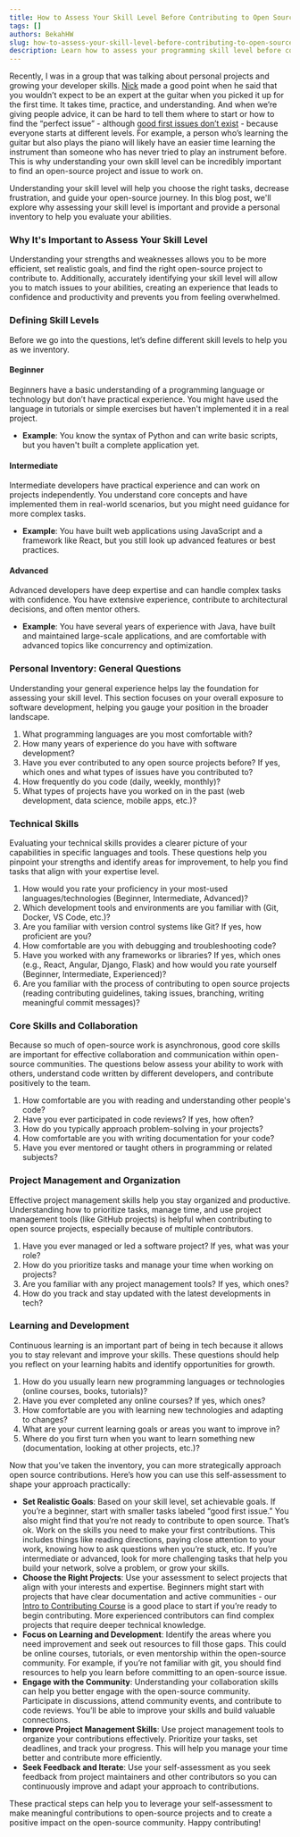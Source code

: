 ```yaml
---
title: How to Assess Your Skill Level Before Contributing to Open Source
tags: []
authors: BekahHW
slug: how-to-assess-your-skill-level-before-contributing-to-open-source
description: Learn how to assess your programming skill level before contributing to open source projects. This guide helps you identify your strengths, choose the right tasks, and find your path to learning and growth.
---
```


Recently, I was in a group that was talking about personal projects and growing your developer skills. [Nick](https://app.opensauced.pizza/user/nickytonline) made a good point when he said that you wouldn’t expect to be an expert at the guitar when you picked it up for the first time. It takes time, practice, and understanding. And when we’re giving people advice, it can be hard to tell them where to start or how to find the “perfect issue” - although [good first issues don’t exist](https://opensauced.pizza/blog/good-first-issues-dont-exist) - because everyone starts at different levels. For example, a person who’s learning the guitar but also plays the piano will likely have an easier time learning the instrument than someone who has never tried to play an instrument before. This is why understanding your own skill level can be incredibly important to find an open-source project and issue to work on. 

Understanding your skill level will help you choose the right tasks, decrease frustration, and guide your open-source journey. In this blog post, we'll explore why assessing your skill level is important and provide a personal inventory to help you evaluate your abilities.

### Why It's Important to Assess Your Skill Level

Understanding your strengths and weaknesses allows you to be more efficient, set realistic goals, and find the right open-source project to contribute to. Additionally, accurately identifying your skill level will allow you to match issues to your abilities, creating an experience that leads to confidence and productivity and prevents you from feeling overwhelmed.

### Defining Skill Levels

Before we go into the questions, let’s define different skill levels to help you as we inventory.

#### Beginner

Beginners have a basic understanding of a programming language or technology but don’t have practical experience. You might have used the language in tutorials or simple exercises but haven't implemented it in a real project.
- **Example**: You know the syntax of Python and can write basic scripts, but you haven't built a complete application yet.

#### Intermediate

Intermediate developers have practical experience and can work on projects independently. You understand core concepts and have implemented them in real-world scenarios, but you might need guidance for more complex tasks.
- **Example**: You have built web applications using JavaScript and a framework like React, but you still look up advanced features or best practices.

#### Advanced

Advanced developers have deep expertise and can handle complex tasks with confidence. You have extensive experience, contribute to architectural decisions, and often mentor others.
- **Example**: You have several years of experience with Java, have built and maintained large-scale applications, and are comfortable with advanced topics like concurrency and optimization.

### Personal Inventory: General Questions

Understanding your general experience helps lay the foundation for assessing your skill level. This section focuses on your overall exposure to software development, helping you gauge your position in the broader landscape.

1. What programming languages are you most comfortable with?
2. How many years of experience do you have with software development?
3. Have you ever contributed to any open source projects before? If yes, which ones and what types of issues have you contributed to?
4. How frequently do you code (daily, weekly, monthly)?
5. What types of projects have you worked on in the past (web development, data science, mobile apps, etc.)?

### Technical Skills

Evaluating your technical skills provides a clearer picture of your capabilities in specific languages and tools. These questions help you pinpoint your strengths and identify areas for improvement, to help you find tasks that align with your expertise level.

1. How would you rate your proficiency in your most-used languages/technologies (Beginner, Intermediate, Advanced)?
2. Which development tools and environments are you familiar with (Git, Docker, VS Code, etc.)?
3. Are you familiar with version control systems like Git? If yes, how proficient are you?
4. How comfortable are you with debugging and troubleshooting code?
5. Have you worked with any frameworks or libraries? If yes, which ones (e.g., React, Angular, Django, Flask) and how would you rate yourself (Beginner, Intermediate, Experienced)?
6. Are you familiar with the process of contributing to open source projects (reading contributing guidelines, taking issues, branching, writing meaningful commit messages)?

### Core Skills and Collaboration

Because so much of open-source work is asynchronous, good core skills are important for effective collaboration and communication within open-source communities. The questions below assess your ability to work with others, understand code written by different developers, and contribute positively to the team.

1. How comfortable are you with reading and understanding other people's code?
2. Have you ever participated in code reviews? If yes, how often?
3. How do you typically approach problem-solving in your projects?
4. How comfortable are you with writing documentation for your code?
5. Have you ever mentored or taught others in programming or related subjects?

### Project Management and Organization

Effective project management skills help you stay organized and productive. Understanding how to prioritize tasks, manage time, and use project management tools (like GitHub projects) is helpful when contributing to open source projects, especially because of multiple contributors.

1. Have you ever managed or led a software project? If yes, what was your role?
2. How do you prioritize tasks and manage your time when working on projects?
3. Are you familiar with any project management tools? If yes, which ones?
4. How do you track and stay updated with the latest developments in tech?

### Learning and Development

Continuous learning is an important part of being in tech because it allows you to stay relevant and improve your skills. These questions should help you reflect on your learning habits and identify opportunities for growth.

1. How do you usually learn new programming languages or technologies (online courses, books, tutorials)?
2. Have you ever completed any online courses? If yes, which ones?
3. How comfortable are you with learning new technologies and adapting to changes?
4. What are your current learning goals or areas you want to improve in?
5. Where do you first turn when you want to learn something new (documentation, looking at other projects, etc.)?

Now that you’ve taken the inventory, you can more strategically approach open source contributions. Here’s how you can use this self-assessment to shape your approach practically:

- **Set Realistic Goals**: Based on your skill level, set achievable goals. If you’re a beginner, start with smaller tasks labeled “good first issue.” You also might find that you’re not ready to contribute to open source. That’s ok. Work on the skills you need to make your first contributions. This includes things like reading directions, paying close attention to your work, knowing how to ask questions when you’re stuck, etc. If you’re intermediate or advanced, look for more challenging tasks that help you build your network, solve a problem, or grow your skills.
- **Choose the Right Projects**: Use your assessment to select projects that align with your interests and expertise. Beginners might start with projects that have clear documentation and active communities - our [Intro to Contributing Course](https://intro.opensauced.pizza/) is a good place to start if you’re ready to begin contributing. More experienced contributors can find complex projects that require deeper technical knowledge.
- **Focus on Learning and Development**: Identify the areas where you need improvement and seek out resources to fill those gaps. This could be online courses, tutorials, or even mentorship within the open-source community. For example, if you’re not familiar with git, you should find resources to help you learn before committing to an open-source issue.
- **Engage with the Community**: Understanding your collaboration skills can help you better engage with the open-source community. Participate in discussions, attend community events, and contribute to code reviews. You’ll be able to improve your skills and build valuable connections.
- **Improve Project Management Skills**: Use project management tools to organize your contributions effectively. Prioritize your tasks, set deadlines, and track your progress. This will help you manage your time better and contribute more efficiently.
- **Seek Feedback and Iterate**: Use your self-assessment as you seek feedback from project maintainers and other contributors so you can continuously improve and adapt your approach to contributions.

These practical steps can help you to leverage your self-assessment to make meaningful contributions to open-source projects and to create a positive impact on the open-source community. Happy contributing!
